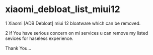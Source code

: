 # xiaomi_debloat_list_miui12

1 Xiaomi [ADB Debloat] miui 12 bloatware which can be removed.

2 If You have serious concern  on mi services u can remove my listed sevices for haseless experience.

  Thank You...
